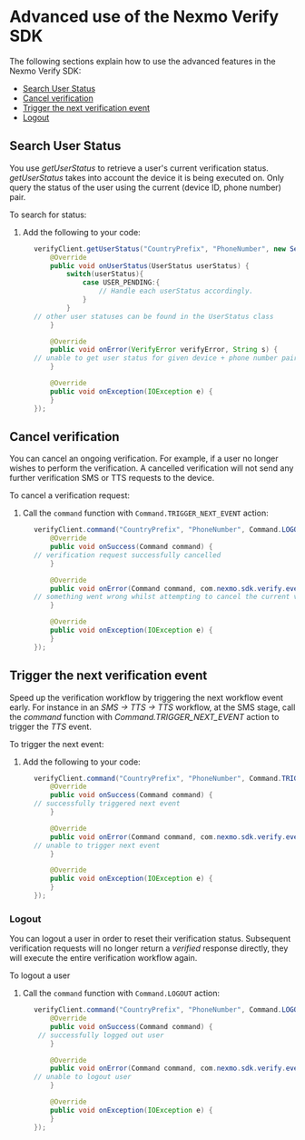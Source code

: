 
# Advanced use of the Nexmo Verify SDK

The following sections explain how to use the advanced features in the Nexmo Verify SDK:

* <a href="#search">Search User Status</a>
* <a href="#cancel">Cancel verification</a>
* <a href="#trigger">Trigger the next verification event</a>
* <a href="#logout">Logout</a>

## Search User Status<a name="search"></a>

You use *getUserStatus* to retrieve a user's current verification status. *getUserStatus* takes into account the device it is being executed on. Only query the status of the user using the current (device ID, phone number) pair.

To search for status:

1. Add the following to your code:
  ```java
        verifyClient.getUserStatus("CountryPrefix", "PhoneNumber", new SearchListener() {
            @Override
            public void onUserStatus(UserStatus userStatus) {
                switch(userStatus){
                    case USER_PENDING:{
                        // Handle each userStatus accordingly.
                    }
                }
		// other user statuses can be found in the UserStatus class
            }

            @Override
            public void onError(VerifyError verifyError, String s) {
		// unable to get user status for given device + phone number pair
            }

            @Override
            public void onException(IOException e) {
            }
        });
  ```

## Cancel verification<a name="cancel"></a>

You can cancel an ongoing verification. For example, if a user no longer wishes to perform the verification. A cancelled verification will not send any further verification SMS or TTS requests to the device.

To cancel a verification request:

1. Call the `command` function  with `Command.TRIGGER_NEXT_EVENT` action:
  ```java
        verifyClient.command("CountryPrefix", "PhoneNumber", Command.LOGOUT, new CommandListener() {
            @Override
            public void onSuccess(Command command) {
		// verification request successfully cancelled
            }

            @Override
            public void onError(Command command, com.nexmo.sdk.verify.event.VerifyError verifyError, String s) {
		// something went wrong whilst attempting to cancel the current verification request
            }

            @Override
            public void onException(IOException e) {
            }
        });
```

## Trigger the next verification event<a name="trigger"></a>

Speed up the verification workflow by triggering the next workflow event early. For instance in an *SMS -> TTS -> TTS* workflow, at the SMS stage, call the *command* function with *Command.TRIGGER_NEXT_EVENT* action to trigger the *TTS* event.

To trigger the next event:

1. Add the following to your code:
  ```java
        verifyClient.command("CountryPrefix", "PhoneNumber", Command.TRIGGER_NEXT_EVENT, new CommandListener() {
            @Override
            public void onSuccess(Command command) {
		// successfully triggered next event
            }

            @Override
            public void onError(Command command, com.nexmo.sdk.verify.event.VerifyError verifyError, String s) {
		// unable to trigger next event
            }

            @Override
            public void onException(IOException e) {
            }
        });
  ```

### Logout<a name="logout"></a>

You can logout a user in order to reset their verification status. Subsequent verification requests will no longer return a *verified* response directly, they will execute the entire verification workflow again.

To logout a user
 
1. Call the `command` function with `Command.LOGOUT` action:
  ```java
        verifyClient.command("CountryPrefix", "PhoneNumber", Command.LOGOUT, new CommandListener() {
            @Override
            public void onSuccess(Command command) {
		 // successfully logged out user
            }

            @Override
            public void onError(Command command, com.nexmo.sdk.verify.event.VerifyError verifyError, String s) {
		// unable to logout user
            }

            @Override
            public void onException(IOException e) {
            }
        });
  ```
